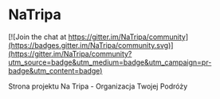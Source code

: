 # NaTripa

[![Join the chat at https://gitter.im/NaTripa/community](https://badges.gitter.im/NaTripa/community.svg)](https://gitter.im/NaTripa/community?utm_source=badge&utm_medium=badge&utm_campaign=pr-badge&utm_content=badge)

Strona projektu Na Tripa - Organizacja Twojej Podróży 
